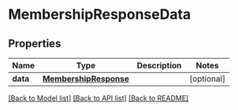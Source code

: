 # MembershipResponseData

## Properties
Name | Type | Description | Notes
------------ | ------------- | ------------- | -------------
**data** | [**MembershipResponse**](MembershipResponse.md) |  | [optional] 

[[Back to Model list]](../README.md#documentation-for-models) [[Back to API list]](../README.md#documentation-for-api-endpoints) [[Back to README]](../README.md)


